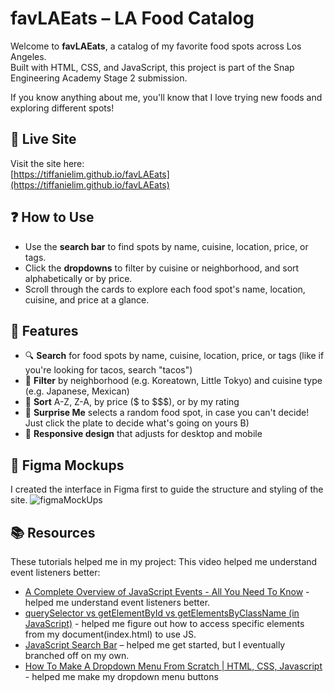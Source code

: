 # favLAEats – LA Food Catalog

Welcome to **favLAEats**, a catalog of my favorite food spots across Los Angeles.  
Built with HTML, CSS, and JavaScript, this project is part of the Snap Engineering Academy Stage 2 submission.

If you know anything about me, you'll know that I love trying new foods and exploring different spots!


## 🔗 Live Site

Visit the site here:  
[https://tiffanielim.github.io/favLAEats](https://tiffanielim.github.io/favLAEats)

## ❓ How to Use

- Use the **search bar** to find spots by name, cuisine, location, price, or tags.
- Click the **dropdowns** to filter by cuisine or neighborhood, and sort alphabetically or by price.
- Scroll through the cards to explore each food spot's name, location, cuisine, and price at a glance.

## 🌟 Features

- 🔍 **Search** for food spots by name, cuisine, location, price, or tags (like if you're looking for tacos, search "tacos")
- 🧭 **Filter** by neighborhood (e.g. Koreatown, Little Tokyo) and cuisine type (e.g. Japanese, Mexican)
- 💸 **Sort** A-Z, Z-A, by price ($ to $$$), or by my rating
- 🎲 **Surprise Me** selects a random food spot, in case you can't decide! Just click the plate to decide what's going on yours B)
- 📱 **Responsive design** that adjusts for desktop and mobile

## 🎨 Figma Mockups

I created the interface in Figma first to guide the structure and styling of the site.
![figmaMockUps](https://github.com/user-attachments/assets/e8bab30c-dfb7-44f4-95d5-ed9db6701e6a)


## 📚 Resources

These tutorials helped me in my project:
This video helped me understand event listeners better:
- [A Complete Overview of JavaScript Events - All You Need To Know](https://youtu.be/YiOlaiscqDY?si=6n6MZ7MIj84G-KIF) - helped me understand event listeners better.
- [querySelector vs getElementById vs getElementsByClassName (in JavaScript)](https://youtu.be/HlIxeXxSD4I?si=evbsMUDMscxBf2Gr) - helped me figure out how to access specific elements from my document(index.html) to use JS.
- [JavaScript Search Bar](https://youtu.be/wxz5vJ1BWrc?si=a6X_KifWjok1mnf0) – helped me get started, but I eventually branched off on my own.
- [How To Make A Dropdown Menu From Scratch | HTML, CSS, Javascript](https://youtu.be/hBbrGFCszU4?si=ip7GRhuIZXZkYYpg) - helped me make my dropdown menu buttons

